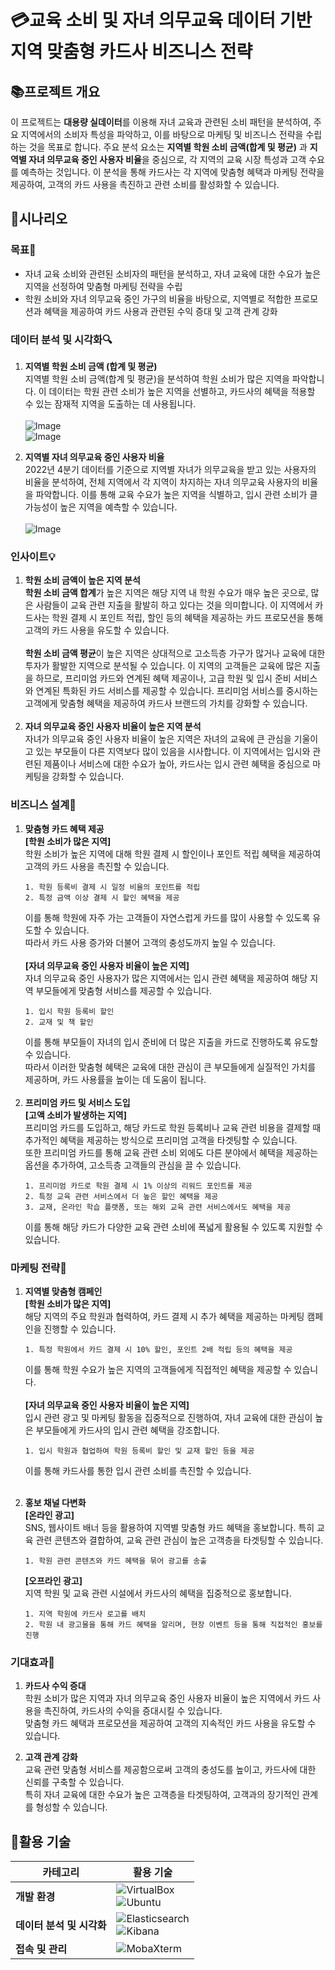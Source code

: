 # 💳교육 소비 및 자녀 의무교육 데이터 기반 지역 맞춤형 카드사 비즈니스 전략 

## 📚프로젝트 개요
이 프로젝트는 **대용량 실데이터**를 이용해 자녀 교육과 관련된 소비 패턴을 분석하여, 주요 지역에서의 소비자 특성을 파악하고, 이를 바탕으로 마케팅 및 비즈니스 전략을 수립하는 것을 목표로 합니다. 주요 분석 요소는 **지역별 학원 소비 금액(합계 및 평균)** 과 **지역별 자녀 의무교육 중인 사용자 비율**을 중심으로, 각 지역의 교육 시장 특성과 고객 수요를 예측하는 것입니다. 이 분석을 통해 카드사는 각 지역에 맞춤형 혜택과 마케팅 전략을 제공하여, 고객의 카드 사용을 촉진하고 관련 소비를 활성화할 수 있습니다.

## 🎯시나리오
### 목표🏁
- 자녀 교육 소비와 관련된 소비자의 패턴을 분석하고, 자녀 교육에 대한 수요가 높은 지역을 선정하여 맞춤형 마케팅 전략을 수립
- 학원 소비와 자녀 의무교육 중인 가구의 비율을 바탕으로, 지역별로 적합한 프로모션과 혜택을 제공하여 카드 사용과 관련된 수익 증대 및 고객 관계 강화

### 데이터 분석 및 시각화🔍
1. **지역별 학원 소비 금액 (합계 및 평균)** <br>
지역별 학원 소비 금액(합계 및 평균)을 분석하여 학원 소비가 많은 지역을 파악합니다. 이 데이터는 학원 관련 소비가 높은 지역을 선별하고, 카드사의 혜택을 적용할 수 있는 잠재적 지역을 도출하는 데 사용됩니다. <br><br>
![Image](https://github.com/user-attachments/assets/f70058f5-732e-409d-8c39-e0625806e1ed) <br>
![Image](https://github.com/user-attachments/assets/26f63f27-af26-44a7-a66d-bad71243213b)

2. **지역별 자녀 의무교육 중인 사용자 비율** <br>
2022년 4분기 데이터를 기준으로 지역별 자녀가 의무교육을 받고 있는 사용자의 비율을 분석하여, 전체 지역에서 각 지역이 차지하는 자녀 의무교육 사용자의 비율을 파악합니다. 이를 통해 교육 수요가 높은 지역을 식별하고, 입시 관련 소비가 클 가능성이 높은 지역을 예측할 수 있습니다. <br><br>
![Image](https://github.com/user-attachments/assets/bf1783b3-de16-4337-a0d8-f7499f925057)

### 인사이트💡
1. **학원 소비 금액이 높은 지역 분석** <br>
**학원 소비 금액 합계**가 높은 지역은 해당 지역 내 학원 수요가 매우 높은 곳으로, 많은 사람들이 교육 관련 지출을 활발히 하고 있다는 것을 의미합니다. 이 지역에서 카드사는 학원 결제 시 포인트 적립, 할인 등의 혜택을 제공하는 카드 프로모션을 통해 고객의 카드 사용을 유도할 수 있습니다. <br><br>
**학원 소비 금액 평균**이 높은 지역은 상대적으로 고소득층 가구가 많거나 교육에 대한 투자가 활발한 지역으로 분석될 수 있습니다. 이 지역의 고객들은 교육에 많은 지출을 하므로, 프리미엄 카드와 연계된 혜택 제공이나, 고급 학원 및 입시 준비 서비스와 연계된 특화된 카드 서비스를 제공할 수 있습니다. 프리미엄 서비스를 중시하는 고객에게 맞춤형 혜택을 제공하여 카드사 브랜드의 가치를 강화할 수 있습니다.
<br><br>
2. **자녀 의무교육 중인 사용자 비율이 높은 지역 분석** <br>
자녀가 의무교육 중인 사용자 비율이 높은 지역은 자녀의 교육에 큰 관심을 기울이고 있는 부모들이 다른 지역보다 많이 있음을 시사합니다. 이 지역에서는 입시와 관련된 제품이나 서비스에 대한 수요가 높아, 카드사는 입시 관련 혜택을 중심으로 마케팅을 강화할 수 있습니다. 

### 비즈니스 설계💼
1. **맞춤형 카드 혜택 제공** <br>
**[학원 소비가 많은 지역]** <br>
학원 소비가 높은 지역에 대해 학원 결제 시 할인이나 포인트 적립 혜택을 제공하여 고객의 카드 사용을 촉진할 수 있습니다. <br>
   ```
   1. 학원 등록비 결제 시 일정 비율의 포인트를 적립
   2. 특정 금액 이상 결제 시 할인 혜택을 제공 
   ```
   이를 통해 학원에 자주 가는 고객들이 자연스럽게 카드를 많이 사용할 수 있도록 유도할 수 있습니다. <br>
   따라서 카드 사용 증가와 더불어 고객의 충성도까지 높일 수 있습니다. 
<br><br>
**[자녀 의무교육 중인 사용자 비율이 높은 지역]** <br>
자녀 의무교육 중인 사용자가 많은 지역에서는 입시 관련 혜택을 제공하여 해당 지역 부모들에게 맞춤형 서비스를 제공할 수 있습니다. <br>
   ```
   1. 입시 학원 등록비 할인
   2. 교재 및 책 할인
   ```
   이를 통해 부모들이 자녀의 입시 준비에 더 많은 지출을 카드로 진행하도록 유도할 수 있습니다. <br>
   따라서 이러한 맞춤형 혜택은 교육에 대한 관심이 큰 부모들에게 실질적인 가치를 제공하며, 카드 사용률을 높이는 데 도움이 됩니다.
<br><br>
2. **프리미엄 카드 및 서비스 도입** <br>
**[고액 소비가 발생하는 지역]** <br>
프리미엄 카드를 도입하고, 해당 카드로 학원 등록비나 교육 관련 비용을 결제할 때 추가적인 혜택을 제공하는 방식으로 프리미엄 고객을 타겟팅할 수 있습니다. <br>
또한 프리미엄 카드를 통해 교육 관련 소비 외에도 다른 분야에서 혜택을 제공하는 옵션을 추가하여, 고소득층 고객들의 관심을 끌 수 있습니다.
   ```
   1. 프리미엄 카드로 학원 결제 시 1% 이상의 리워드 포인트를 제공
   2. 특정 교육 관련 서비스에서 더 높은 할인 혜택을 제공
   3. 교재, 온라인 학습 플랫폼, 또는 해외 교육 관련 서비스에서도 혜택을 제공
   ```
   이를 통해 해당 카드가 다양한 교육 관련 소비에 폭넓게 활용될 수 있도록 지원할 수 있습니다.

### 마케팅 전략📢
1. **지역별 맞춤형 캠페인** <br>
**[학원 소비가 많은 지역]** <br>
해당 지역의 주요 학원과 협력하여, 카드 결제 시 추가 혜택을 제공하는 마케팅 캠페인을 진행할 수 있습니다. 
   ```
   1. 특정 학원에서 카드 결제 시 10% 할인, 포인트 2배 적립 등의 혜택을 제공
   ```
   이를 통해 학원 수요가 높은 지역의 고객들에게 직접적인 혜택을 제공할 수 있습니다. 
   <br><br>
**[자녀 의무교육 중인 사용자 비율이 높은 지역]** <br>
입시 관련 광고 및 마케팅 활동을 집중적으로 진행하여, 자녀 교육에 대한 관심이 높은 부모들에게 카드사의 입시 관련 혜택을 강조합니다.
   ```
   1. 입시 학원과 협업하여 학원 등록비 할인 및 교재 할인 등을 제공
   ```
   이를 통해 카드사를 통한 입시 관련 소비를 촉진할 수 있습니다.
<br><br> 
2. **홍보 채널 다변화** <br>
**[온라인 광고]** <br>
SNS, 웹사이트 배너 등을 활용하여 지역별 맞춤형 카드 혜택을 홍보합니다. 특히 교육 관련 콘텐츠와 결합하여, 교육 관련 관심이 높은 고객층을 타겟팅할 수 있습니다.
   ```
   1. 학원 관련 콘텐츠와 카드 혜택을 묶어 광고를 송출
   ```
   
   **[오프라인 광고]** <br>
   지역 학원 및 교육 관련 시설에서 카드사의 혜택을 집중적으로 홍보합니다. 
   ```
   1. 지역 학원에 카드사 로고를 배치
   2. 학원 내 광고물을 통해 카드 혜택을 알리며, 현장 이벤트 등을 통해 직접적인 홍보를 진행
   ```

### 기대효과🚀
1. **카드사 수익 증대** <br>
학원 소비가 많은 지역과 자녀 의무교육 중인 사용자 비율이 높은 지역에서 카드 사용을 촉진하여, 카드사의 수익을 증대시킬 수 있습니다. <br>
맞춤형 카드 혜택과 프로모션을 제공하여 고객의 지속적인 카드 사용을 유도할 수 있습니다.

1. **고객 관계 강화** <br>
교육 관련 맞춤형 서비스를 제공함으로써 고객의 충성도를 높이고, 카드사에 대한 신뢰를 구축할 수 있습니다. <br>
특히 자녀 교육에 대한 수요가 높은 고객층을 타겟팅하여, 고객과의 장기적인 관계를 형성할 수 있습니다.

## 🔧활용 기술
| **카테고리**   | **활용 기술**   |
|--------------|-------------|
| **개발 환경**           | ![VirtualBox](https://img.shields.io/badge/VirtualBox-%23006EFF.svg?style=flat-square&logo=VirtualBox&logoColor=white) <br> ![Ubuntu](https://img.shields.io/badge/Ubuntu-E95420?style=flat-square&logo=Ubuntu&logoColor=white) | 
|  **데이터 분석 및 시각화** | ![Elasticsearch](https://img.shields.io/badge/Elasticsearch-005571?style=flat-square&logo=elasticsearch&logoColor=white) <br> ![Kibana](https://img.shields.io/badge/Kibana-005571?style=flat-square&logo=kibana&logoColor=white) | 
| **접속 및 관리**         | ![MobaXterm](https://img.shields.io/badge/MobaXterm-%23008AFF.svg?style=flat-square&logo=mobaXterm&logoColor=white)                                                 | 
